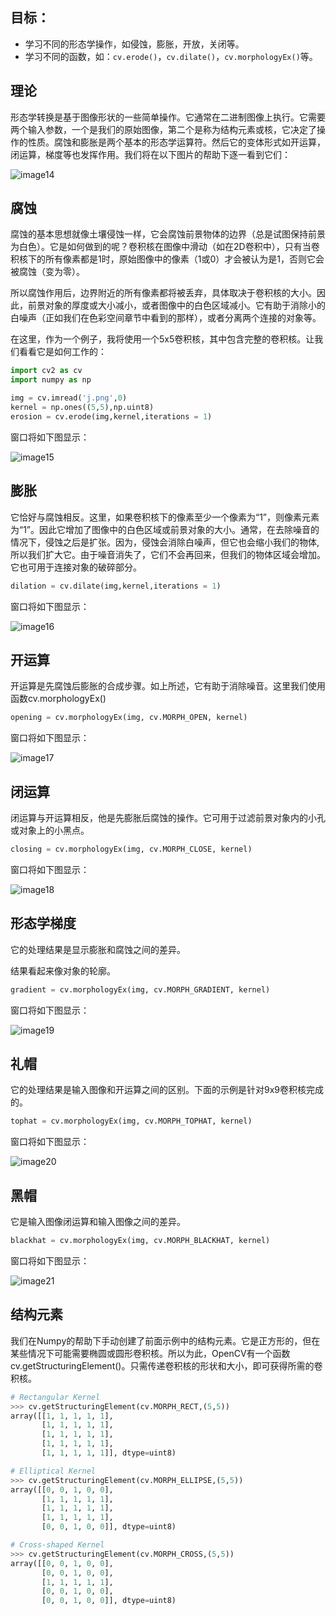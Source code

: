 ## 目标：
- 学习不同的形态学操作，如侵蚀，膨胀，开放，关闭等。
- 学习不同的函数，如：`cv.erode()`，`cv.dilate()`，`cv.morphologyEx()`等。

## 理论

形态学转换是基于图像形状的一些简单操作。它通常在二进制图像上执行。它需要两个输入参数，一个是我们的原始图像，第二个是称为结构元素或核，它决定了操作的性质。腐蚀和膨胀是两个基本的形态学运算符。然后它的变体形式如开运算，闭运算，梯度等也发挥作用。我们将在以下图片的帮助下逐一看到它们：

![image14](https://docs.opencv.org/4.0.0/j.png)

## 腐蚀

腐蚀的基本思想就像土壤侵蚀一样，它会腐蚀前景物体的边界（总是试图保持前景为白色）。它是如何做到的呢？卷积核在图像中滑动（如在2D卷积中），只有当卷积核下的所有像素都是1时，原始图像中的像素（1或0）才会被认为是1，否则它会被腐蚀（变为零）。

所以腐蚀作用后，边界附近的所有像素都将被丢弃，具体取决于卷积核的大小。因此，前景对象的厚度或大小减小，或者图像中的白色区域减小。它有助于消除小的白噪声（正如我们在色彩空间章节中看到的那样），或者分离两个连接的对象等。

在这里，作为一个例子，我将使用一个5x5卷积核，其中包含完整的卷积核。让我们看看它是如何工作的：

```python
import cv2 as cv
import numpy as np

img = cv.imread('j.png',0)
kernel = np.ones((5,5),np.uint8)
erosion = cv.erode(img,kernel,iterations = 1)
```
窗口将如下图显示：

![image15](https://docs.opencv.org/4.0.0/erosion.png)

## 膨胀

它恰好与腐蚀相反。这里，如果卷积核下的像素至少一个像素为“1”，则像素元素为“1”。因此它增加了图像中的白色区域或前景对象的大小。通常，在去除噪音的情况下，侵蚀之后是扩张。因为，侵蚀会消除白噪声，但它也会缩小我们的物体,所以我们扩大它。由于噪音消失了，它们不会再回来，但我们的物体区域会增加。它也可用于连接对象的破碎部分。

```python
dilation = cv.dilate(img,kernel,iterations = 1)
```

窗口将如下图显示：

![image16](https://docs.opencv.org/4.0.0/dilation.png)

## 开运算

开运算是先腐蚀后膨胀的合成步骤。如上所述，它有助于消除噪音。这里我们使用函数cv.morphologyEx()

```python
opening = cv.morphologyEx(img, cv.MORPH_OPEN, kernel)
```

窗口将如下图显示：

![image17](https://docs.opencv.org/4.0.0/opening.png)

## 闭运算

闭运算与开运算相反，他是先膨胀后腐蚀的操作。它可用于过滤前景对象内的小孔或对象上的小黑点。

```python
closing = cv.morphologyEx(img, cv.MORPH_CLOSE, kernel)
```

窗口将如下图显示：

![image18](https://docs.opencv.org/4.0.0/closing.png)

## 形态学梯度

它的处理结果是显示膨胀和腐蚀之间的差异。

结果看起来像对象的轮廓。

```python
gradient = cv.morphologyEx(img, cv.MORPH_GRADIENT, kernel)
```

窗口将如下图显示：

![image19](https://docs.opencv.org/4.0.0/gradient.png)

## 礼帽

它的处理结果是输入图像和开运算之间的区别。下面的示例是针对9x9卷积核完成的。

```python
tophat = cv.morphologyEx(img, cv.MORPH_TOPHAT, kernel)
```

窗口将如下图显示：

![image20](https://docs.opencv.org/4.0.0/tophat.png)

## 黑帽

它是输入图像闭运算和输入图像之间的差异。

```python
blackhat = cv.morphologyEx(img, cv.MORPH_BLACKHAT, kernel)
```

窗口将如下图显示：

![image21](https://docs.opencv.org/4.0.0/blackhat.png)

## 结构元素

我们在Numpy的帮助下手动创建了前面示例中的结构元素。它是正方形的，但在某些情况下可能需要椭圆或圆形卷积核。所以为此，OpenCV有一个函数cv.getStructuringElement()。只需传递卷积核的形状和大小，即可获得所需的卷积核。

```python
# Rectangular Kernel
>>> cv.getStructuringElement(cv.MORPH_RECT,(5,5))
array([[1, 1, 1, 1, 1],
       [1, 1, 1, 1, 1],
       [1, 1, 1, 1, 1],
       [1, 1, 1, 1, 1],
       [1, 1, 1, 1, 1]], dtype=uint8)

# Elliptical Kernel
>>> cv.getStructuringElement(cv.MORPH_ELLIPSE,(5,5))
array([[0, 0, 1, 0, 0],
       [1, 1, 1, 1, 1],
       [1, 1, 1, 1, 1],
       [1, 1, 1, 1, 1],
       [0, 0, 1, 0, 0]], dtype=uint8)

# Cross-shaped Kernel
>>> cv.getStructuringElement(cv.MORPH_CROSS,(5,5))
array([[0, 0, 1, 0, 0],
       [0, 0, 1, 0, 0],
       [1, 1, 1, 1, 1],
       [0, 0, 1, 0, 0],
       [0, 0, 1, 0, 0]], dtype=uint8)
```